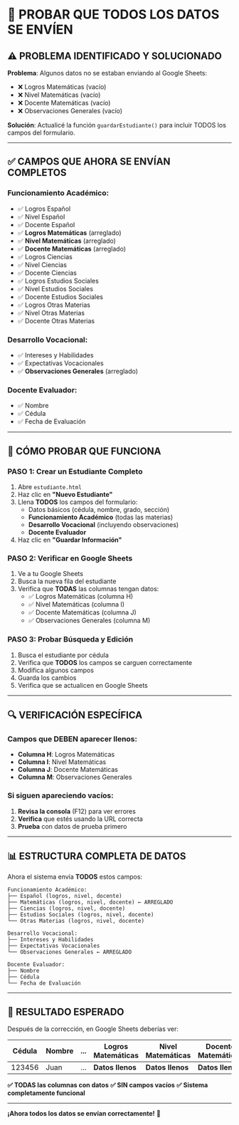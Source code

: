 # 🔧 PROBAR QUE TODOS LOS DATOS SE ENVÍEN

## ⚠️ **PROBLEMA IDENTIFICADO Y SOLUCIONADO**

**Problema**: Algunos datos no se estaban enviando al Google Sheets:
- ❌ Logros Matemáticas (vacío)
- ❌ Nivel Matemáticas (vacío)  
- ❌ Docente Matemáticas (vacío)
- ❌ Observaciones Generales (vacío)

**Solución**: Actualicé la función `guardarEstudiante()` para incluir TODOS los campos del formulario.

---

## ✅ **CAMPOS QUE AHORA SE ENVÍAN COMPLETOS**

### **Funcionamiento Académico:**
- ✅ Logros Español
- ✅ Nivel Español
- ✅ Docente Español
- ✅ **Logros Matemáticas** (arreglado)
- ✅ **Nivel Matemáticas** (arreglado)
- ✅ **Docente Matemáticas** (arreglado)
- ✅ Logros Ciencias
- ✅ Nivel Ciencias
- ✅ Docente Ciencias
- ✅ Logros Estudios Sociales
- ✅ Nivel Estudios Sociales
- ✅ Docente Estudios Sociales
- ✅ Logros Otras Materias
- ✅ Nivel Otras Materias
- ✅ Docente Otras Materias

### **Desarrollo Vocacional:**
- ✅ Intereses y Habilidades
- ✅ Expectativas Vocacionales
- ✅ **Observaciones Generales** (arreglado)

### **Docente Evaluador:**
- ✅ Nombre
- ✅ Cédula
- ✅ Fecha de Evaluación

---

## 🧪 **CÓMO PROBAR QUE FUNCIONA**

### **PASO 1: Crear un Estudiante Completo**
1. Abre `estudiante.html`
2. Haz clic en **"Nuevo Estudiante"**
3. Llena **TODOS** los campos del formulario:
   - Datos básicos (cédula, nombre, grado, sección)
   - **Funcionamiento Académico** (todas las materias)
   - **Desarrollo Vocacional** (incluyendo observaciones)
   - **Docente Evaluador**
4. Haz clic en **"Guardar Información"**

### **PASO 2: Verificar en Google Sheets**
1. Ve a tu Google Sheets
2. Busca la nueva fila del estudiante
3. Verifica que **TODAS** las columnas tengan datos:
   - ✅ Logros Matemáticas (columna H)
   - ✅ Nivel Matemáticas (columna I)
   - ✅ Docente Matemáticas (columna J)
   - ✅ Observaciones Generales (columna M)

### **PASO 3: Probar Búsqueda y Edición**
1. Busca el estudiante por cédula
2. Verifica que **TODOS** los campos se carguen correctamente
3. Modifica algunos campos
4. Guarda los cambios
5. Verifica que se actualicen en Google Sheets

---

## 🔍 **VERIFICACIÓN ESPECÍFICA**

### **Campos que DEBEN aparecer llenos:**
- **Columna H**: Logros Matemáticas
- **Columna I**: Nivel Matemáticas  
- **Columna J**: Docente Matemáticas
- **Columna M**: Observaciones Generales

### **Si siguen apareciendo vacíos:**
1. **Revisa la consola** (F12) para ver errores
2. **Verifica** que estés usando la URL correcta
3. **Prueba** con datos de prueba primero

---

## 📊 **ESTRUCTURA COMPLETA DE DATOS**

Ahora el sistema envía **TODOS** estos campos:

```
Funcionamiento Académico:
├── Español (logros, nivel, docente)
├── Matemáticas (logros, nivel, docente) ← ARREGLADO
├── Ciencias (logros, nivel, docente)
├── Estudios Sociales (logros, nivel, docente)
└── Otras Materias (logros, nivel, docente)

Desarrollo Vocacional:
├── Intereses y Habilidades
├── Expectativas Vocacionales
└── Observaciones Generales ← ARREGLADO

Docente Evaluador:
├── Nombre
├── Cédula
└── Fecha de Evaluación
```

---

## 🎯 **RESULTADO ESPERADO**

Después de la corrección, en Google Sheets deberías ver:

| Cédula | Nombre | ... | Logros Matemáticas | Nivel Matemáticas | Docente Matemáticas | ... | Observaciones |
|--------|--------|-----|-------------------|------------------|-------------------|-----|---------------|
| 123456 | Juan   | ... | **Datos llenos**  | **Datos llenos** | **Datos llenos** | ... | **Datos llenos** |

**✅ TODAS las columnas con datos**
**✅ SIN campos vacíos**
**✅ Sistema completamente funcional**

---

**¡Ahora todos los datos se envían correctamente!** 🚀
